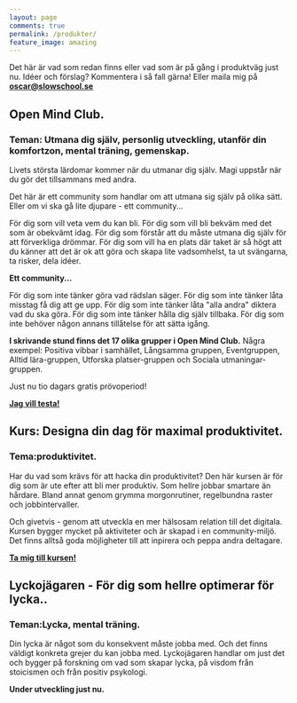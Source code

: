 ```yaml
---
layout: page
comments: true
permalink: /produkter/
feature_image: amazing
---
```


Det här är vad som redan finns eller vad som är på gång i produktväg just nu. Idéer och förslag? Kommentera i så fall gärna!
Eller maila mig på **oscar@slowschool.se**

## Open Mind Club.

### Teman: Utmana dig själv, personlig utveckling, utanför din komfortzon, mental träning, gemenskap.

Livets största lärdomar kommer när du utmanar dig själv. Magi uppstår när du gör det tillsammans med andra.

Det här är ett community som handlar om att utmana sig själv på olika sätt. Eller om vi ska gå lite djupare - ett community...

För dig som vill veta vem du kan bli. För dig som vill bli bekväm med det som är obekvämt idag. För dig som förstår att du måste utmana dig själv för att förverkliga drömmar. För dig som vill ha en plats där taket är så högt att du känner att det är ok att göra och skapa lite vadsomhelst, ta ut svängarna, ta risker, dela idéer.

**Ett community...**

För dig som inte tänker göra vad rädslan säger. För dig som inte tänker låta misstag få dig att ge upp. För dig som inte tänker låta "alla andra" diktera vad du ska göra. För dig som inte tänker hålla dig själv tillbaka. För dig som inte behöver någon annans tillåtelse för att sätta igång.

**I skrivande stund finns det 17 olika grupper i Open Mind Club.** Några exempel: Positiva vibbar i samhället, Långsamma gruppen, Eventgruppen, Alltid lära-gruppen, Utforska platser-gruppen och Sociala utmaningar-gruppen.

Just nu tio dagars gratis prövoperiod!

**[Jag vill testa!](https://www.openmindclub.se/)**

## Kurs: Designa din dag för maximal produktivitet.

### Tema:produktivitet.

 Har du vad som krävs för att hacka din produktivitet? Den här kursen är för dig som är ute efter att bli mer produktiv. Som hellre jobbar smartare än hårdare. Bland annat genom grymma morgonrutiner, regelbundna raster och jobbintervaller. 

Och givetvis - genom att utveckla en mer hälsosam relation till det digitala. Kursen bygger mycket på aktiviteter
och är skapad i en community-miljö. Det finns alltså goda möjligheter till att inpirera och peppa andra deltagare.

**[Ta mig till kursen!](https://www.openlearning.com/courses/designa-din-dag-fr-maximal-produktivitet)**


## Lyckojägaren - För dig som hellre optimerar för lycka..

### Teman:Lycka, mental träning.

Din lycka är något som du konsekvent måste jobba med. Och det finns väldigt konkreta grejer du kan jobba med. Lyckojägaren handlar om just det och bygger på forskning om vad som skapar lycka, på visdom från stoicismen och från positiv psykologi.

**Under utveckling just nu.**

